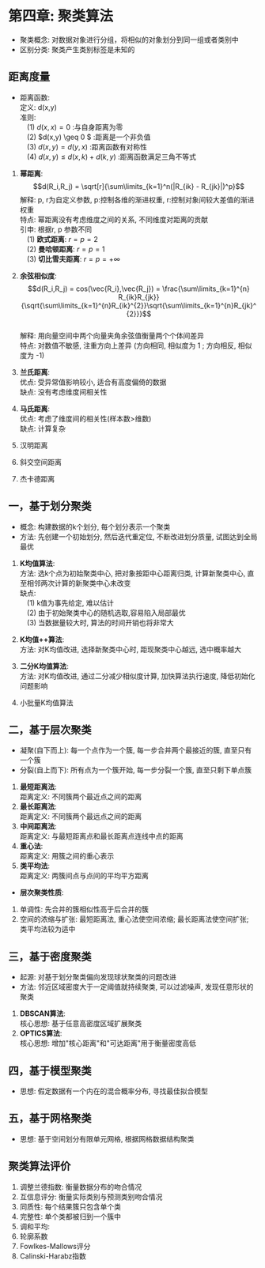 # 第四章: 聚类算法
- 聚类概念: 对数据对象进行分组，将相似的对象划分到同一组或者类别中
- 区别分类: 聚类产生类别标签是未知的
## 距离度量

- 距离函数:  
    定义: d(x,y)  
    准则:  
    &emsp;(1) $d(x,x) = 0$ :与自身距离为零</br>
    &emsp;(2) $d(x,y) \geq 0 $ :距离是一个非负值</br>
    &emsp;(3) $d(x,y) = d(y,x)$ :距离函数有对称性</br>
    &emsp;(4) $d(x,y) \leq d(x,k) + d(k,y)$ :距离函数满足三角不等式</br>

1. **幂距离**:  
    $$d(R_i,R_j) = \sqrt[r]{\sum\limits_{k=1}^n(|R_{ik} - R_{jk}|)^p}$$
    解释: p, r为自定义参数, p:控制各维的渐进权重, r:控制对象间较大差值的渐进权重  
    特点: 幂距离没有考虑维度之间的关系, 不同维度对距离的贡献  
    引申: 根据r, p 参数不同  
    &emsp;(1) **欧式距离**: $r = p = 2$ </br>
    &emsp;(2) **曼哈顿距离**: $r = p = 1$ </br>
    &emsp;(3) **切比雪夫距离**: $r = p = +\infty$ </br>

2. **余弦相似度**:  
    $$d(R_i,R_j) = cos(\vec{R_i},\vec{R_j}) = \frac{\sum\limits_{k=1}^{n} R_{ik}R_{jk}}{\sqrt{\sum\limits_{k=1}^{n}R_{ik}^{2}}\sqrt{\sum\limits_{k=1}^{n}R_{jk}^{2}}}$$  
    解释: 用向量空间中两个向量夹角余弦值衡量两个个体间差异  
    特点: 对数值不敏感, 注重方向上差异 (方向相同, 相似度为 1 ; 方向相反, 相似度为 -1)  
 
3. **兰氏距离**:  
    优点: 受异常值影响较小, 适合有高度偏倚的数据  
    缺点: 没有考虑维度间相关性  

4. **马氏距离**:  
    优点: 考虑了维度间的相关性(样本数>维数)  
    缺点: 计算复杂
5. 汉明距离
6. 斜交空间距离
7. 杰卡德距离

## 一，基于划分聚类
- 概念: 构建数据的k个划分, 每个划分表示一个聚类  
- 方法: 先创建一个初始划分, 然后迭代重定位, 不断改进划分质量, 试图达到全局最优  


1. **K均值算法**:  
    方法: 选k个点为初始聚类中心, 把对象按距中心距离归类, 计算新聚类中心, 直至相邻两次计算的新聚类中心未改变  
    缺点:   
    &emsp;(1) k值为事先给定, 难以估计</br>
    &emsp;(2) 由于初始聚类中心的随机选取,容易陷入局部最优</br>
    &emsp;(3) 当数据量较大时, 算法的时间开销也将非常大</br>

2. **K均值++算法**:  
    方法: 对K均值改进, 选择新聚类中心时, 距现聚类中心越远, 选中概率越大  

3. **二分K均值算法**:  
    方法: 对K均值改进, 通过二分减少相似度计算, 加快算法执行速度, 降低初始化问题影响

4. 小批量K均值算法

## 二，基于层次聚类
- 凝聚(自下而上): 每一个点作为一个簇, 每一步合并两个最接近的簇, 直至只有一个簇
- 分裂(自上而下): 所有点为一个簇开始, 每一步分裂一个簇, 直至只剩下单点簇

1. **最短距离法**:  
    距离定义: 不同簇两个最近点之间的距离  
2. **最长距离法**:  
    距离定义: 不同簇两个最远点之间的距离
3. **中间距离法**:  
    距离定义: 与最短距离点和最长距离点连线中点的距离
4. **重心法**:  
    距离定义: 用簇之间的重心表示
5. **类平均法**:  
    距离定义: 两簇间点与点间的平均平方距离

- **层次聚类性质**:
1. 单调性: 先合并的簇相似性高于后合并的簇
2. 空间的浓缩与扩张: 最短距离法, 重心法使空间浓缩; 最长距离法使空间扩张; 类平均法较为适中


## 三，基于密度聚类
- 起源: 对基于划分聚类偏向发现球状聚类的问题改进  
- 方法: 邻近区域密度大于一定阈值就持续聚类, 可以过滤噪声, 发现任意形状的聚类  

1. **DBSCAN算法**:  
    核心思想: 基于任意高密度区域扩展聚类
2. **OPTICS算法**:  
    核心思想: 增加"核心距离"和"可达距离"用于衡量密度高低

## 四，基于模型聚类
- 思想: 假定数据有一个内在的混合概率分布, 寻找最佳拟合模型

## 五，基于网格聚类
- 思想: 基于空间划分有限单元网格, 根据网格数据结构聚类

## 聚类算法评价

1. 调整兰德指数: 衡量数据分布的吻合情况
2. 互信息评分: 衡量实际类别与预测类别吻合情况
3. 同质性: 每个结果簇只包含单个类
4. 完整性: 单个类都被归到一个簇中
5. 调和平均: 
6. 轮廓系数
7. Fowlkes-Mallows评分
8. Calinski-Harabz指数